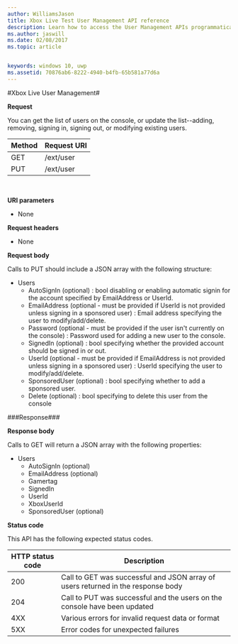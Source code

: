 ```yaml
---  
author: WilliamsJason  
title: Xbox Live Test User Management API reference  
description: Learn how to access the User Management APIs programmatically.
ms.author: jaswill
ms.date: 02/08/2017
ms.topic: article


keywords: windows 10, uwp
ms.assetid: 70876ab6-8222-4940-b4fb-65b581a77d6a
---  
```


#Xbox Live User Management#

**Request**

You can get the list of users on the console, or update the list--adding, removing, signing in, signing out, or modifying existing users.

| Method        | Request URI     | 
| ------------- |-----------------|
| GET           | /ext/user |
| PUT           | /ext/user |
<br>

**URI parameters**

* None

**Request headers**

* None

**Request body**

Calls to PUT should include a JSON array with the following structure:

* Users
  * AutoSignIn (optional) : bool disabling or enabling automatic signin for the account specified by EmailAddress or UserId.
  * EmailAddress (optional - must be provided if UserId is not provided unless signing in a sponsored user) : Email address specifying the user to modify/add/delete.
  * Password (optional - must be provided if the user isn't currently on the console) : Password used for adding a new user to the console.
  * SignedIn (optional) : bool specifying whether the provided account should be signed in or out.
  * UserId (optional - must be provided if EmailAddress is not provided unless signing in a sponsored user) : UserId specifying the user to modify/add/delete.
  * SponsoredUser (optional) : bool specifying whether to add a sponsored user.
  * Delete (optional) : bool specifying to delete this user from the console

###Response###

**Response body**

Calls to GET will return a JSON array with the following properties:

* Users
  * AutoSignIn (optional)
  * EmailAddress (optional)
  * Gamertag
  * SignedIn
  * UserId
  * XboxUserId
  * SponsoredUser (optional)
  
**Status code**

This API has the following expected status codes.

| HTTP status code   | Description     | 
| ------------------ |-----------------|
| 200                | Call to GET was successful and JSON array of users returned in the response body |
| 204                | Call to PUT was successful and the users on the console have been updated |
| 4XX                | Various errors for invalid request data or format |
| 5XX                | Error codes for unexpected failures |
<br>


